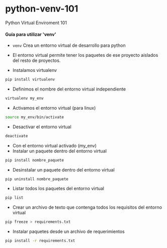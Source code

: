 # python-venv-101
Python Virtual Enviroment 101

#### Guía para utilizar 'venv'

- ```venv``` Crea un entorno virtual de desarrollo para python
- El entorno virtual permite tener los paquetes de ese proyecto aislados del resto de proyectos.

- Instalamos virtualenv
```bash
pip install virtualenv
```
- Definimos el nombre del entorno virtual independiente
```bash
virtualenv my_env
```
- Activamos el entorno virtual (para linux)
```bash
source my_env/bin/activate
```
- Desactivar el entorno virtual
```bash
deactivate
```
- Con el entorno virtual activado (my_env)
- Instalar un paquete dentro del entorno virtual
```bash
pip install nombre_paquete
```
- Desinstalar un paquete dentro del entorno virtual
```bash
pip uninstall nombre_paquete
```
- Listar todos los paquetes del entorno virtual
```bash
pip list
```
- Crear un archivo de texto que contenga todos los requisitos del entorno virtual
```bash
pip freeze > requirements.txt
```
- Instalar paquetes desde un archivo de requerimientos
```bash
pip install -r requirements.txt
```






